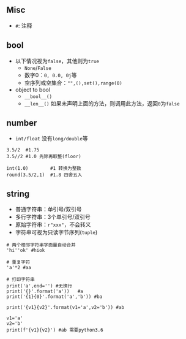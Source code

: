 ## Misc
- `#`: 注释

## bool
- 以下情况视为`false`，其他则为`true`
    - `None`/`False`
    - 数字0：`0, 0.0, 0j`等
    - 空序列或空集合：`"",(),set(),range(0)`
- object to bool
    - `__bool__()`
    - `__len__()`  如果未声明上面的方法，则调用此方法，返回`0`为`false`

## number
- `int/float` 没有`long/double`等
```
3.5/2  #1.75
3.5//2 #1.0 先除再取整(floor)

int(1.0)        #1 转换为整数
round(3.5/2,1)  #1.8 四舍五入
```

## string
- 普通字符串：单引号/双引号
- 多行字符串：3个单引号/双引号
- 原始字符串：`r"xxx"`，不会转义
- 字符串可视为只读字节序列(`tuple`)
```
# 两个相邻字符串字面量自动合并
'hi''ok' #hiok

# 重复字符
'a'*2 #aa

# 打印字符串
print('a',end='') #无换行
print('{}'.format('a'))   #a
print('{1}{0}'.format('a','b')) #ba

print('{v1}{v2}'.format(v1='a',v2='b')) #ab

v1='a'
v2='b'
print(f'{v1}{v2}') #ab 需要python3.6
```